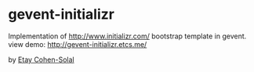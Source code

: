 gevent-initializr
=================

Implementation of http://www.initializr.com/ bootstrap template in gevent. view demo: http://gevent-initializr.etcs.me/

by [Etay Cohen-Solal][ET]

[ET]: http://www.etcs.me